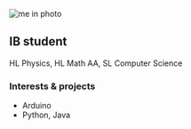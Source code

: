 ![me in photo](https://github.com/TomatoNut/TomatoNut.github.io/assets/141178923/f1d54e4b-7d05-4579-bfdb-afc00b4a8cd1)
## IB student
HL Physics, HL Math AA, SL Computer Science

### Interests & projects
- Arduino
- Python, Java
